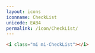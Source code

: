 ```yaml
---
layout: icons
iconname: CheckList
unicode: EAB4
permalink: /icon/CheckList/
---
```


``` html
<i class="mi mi-CheckList"></i>
```
